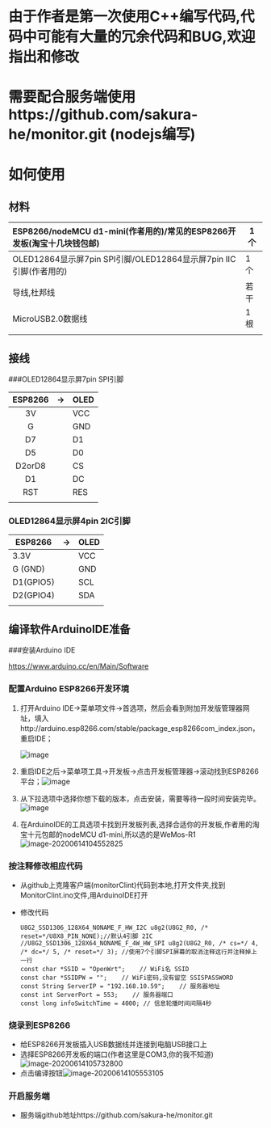 # 由于作者是第一次使用C++编写代码,代码中可能有大量的冗余代码和BUG,欢迎指出和修改

# 需要配合服务端使用https://github.com/sakura-he/monitor.git (nodejs编写)



# 如何使用

## 材料 

| ESP8266/nodeMCU d1-mini(作者用的)/常见的ESP8266开发板(淘宝十几块钱包邮) | 1个  |
| :----------------------------------------------------------- | ---- |
| OLED12864显示屏7pin SPI引脚/OLED12864显示屏7pin IIC引脚(作者用的) | 1个  |
| 导线,杜邦线                                                  | 若干 |
| MicroUSB2.0数据线                                            | 1根  |
|                                                              |      |



## 接线

###OLED12864显示屏7pin SPI引脚

| ESP8266 | ->   | OLED |
| :-----: | ---- | ---- |
|   3V    |      | VCC  |
|    G    |      | GND  |
|   D7    |      | D1   |
|   D5    |      | D0   |
| D2orD8  |      | CS   |
|   D1    |      | DC   |
|   RST   |      | RES  |
|         |      |      |

### OLED12864显示屏4pin 2IC引脚

| ESP8266   | ->   | OLED |
| --------- | ---- | ---- |
| 3.3V      |      | VCC  |
| G (GND)   |      | GND  |
| D1(GPIO5) |      | SCL  |
| D2(GPIO4) |      | SDA  |
|           |      |      |

## 编译软件ArduinoIDE准备

###安装Arduino IDE

https://www.arduino.cc/en/Main/Software

### 配置Arduino ESP8266开发环境

1. 打开Arduino IDE->菜单项文件->首选项，然后会看到附加开发版管理器网址，填入http://arduino.esp8266.com/stable/package_esp8266com_index.json，重启IDE；

    ![image](https://user-gold-cdn.xitu.io/2019/7/5/16bc05635876b018?imageView2/0/w/1280/h/960/format/webp/ignore-error/1)

2. 重启IDE之后->菜单项工具->开发板->点击开发板管理器->滚动找到ESP8266平台；![image](https://user-gold-cdn.xitu.io/2019/7/5/16bc0563a061af8a?imageView2/0/w/1280/h/960/format/webp/ignore-error/1)

3. 从下拉选项中选择你想下载的版本，点击安装，需要等待一段时间安装完毕。![image](https://user-gold-cdn.xitu.io/2019/7/5/16bc0563d681a2ad?imageView2/0/w/1280/h/960/format/webp/ignore-error/1)

4. 在ArduinoIDE的工具选项卡找到开发板列表,选择合适你的开发板,作者用的淘宝十元包邮的nodeMCU d1-mini,所以选的是WeMos-R1![image-20200614104552825](C:%5CUsers%5Csakura%5CAppData%5CRoaming%5CTypora%5Ctypora-user-images%5Cimage-20200614104552825.png)

### 按注释修改相应代码

- 从github上克隆客户端(monitorClint)代码到本地,打开文件夹,找到MonitorClint.ino文件,用ArduinoIDE打开

- 修改代码

    ```
    U8G2_SSD1306_128X64_NONAME_F_HW_I2C u8g2(U8G2_R0, /* reset=*/U8X8_PIN_NONE);//默认4引脚 2IC
    //U8G2_SSD1306_128X64_NONAME_F_4W_HW_SPI u8g2(U8G2_R0, /* cs=*/ 4, /* dc=*/ 5, /* reset=*/ 3); //使用7个引脚SPI屏幕的取消注释这行并注释掉上一行
    const char *SSID = "OpenWrt";    // WiFi名 SSID
    const char *SSIDPW = "";    // WiFi密码,没有留空 SSISPASSWORD
    const String ServerIP = "192.168.10.59";    // 服务器地址
    const int ServerPort = 553;    // 服务器端口
    const long infoSwitchTime = 4000; // 信息轮播时间间隔4秒
    ```

### 烧录到ESP8266

- 给ESP8266开发板插入USB数据线并连接到电脑USB接口上
- 选择ESP8266开发板的端口(作者这里是COM3,你的我不知道)![image-20200614105732800](C:%5CUsers%5Csakura%5CAppData%5CRoaming%5CTypora%5Ctypora-user-images%5Cimage-20200614105732800.png)
- 点击编译按钮![image-20200614105553105](C:%5CUsers%5Csakura%5CAppData%5CRoaming%5CTypora%5Ctypora-user-images%5Cimage-20200614105553105.png)

### 开启服务端

- 服务端github地址https://github.com/sakura-he/monitor.git